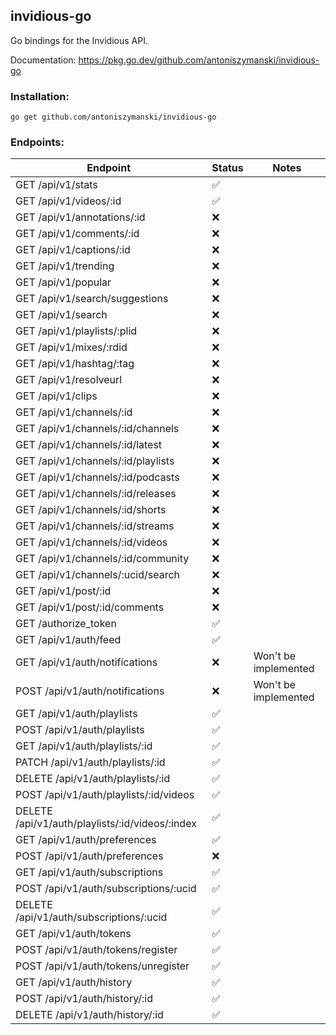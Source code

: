 ## invidious-go

Go bindings for the Invidious API.

Documentation: https://pkg.go.dev/github.com/antoniszymanski/invidious-go

### Installation:

```
go get github.com/antoniszymanski/invidious-go
```

### Endpoints:

| Endpoint                                        | Status | Notes                |
| ----------------------------------------------- | ------ | -------------------- |
| GET /api/v1/stats                               | ✅     |                      |
| GET /api/v1/videos/:id                          | ✅     |                      |
| GET /api/v1/annotations/:id                     | ❌     |                      |
| GET /api/v1/comments/:id                        | ❌     |                      |
| GET /api/v1/captions/:id                        | ❌     |                      |
| GET /api/v1/trending                            | ❌     |                      |
| GET /api/v1/popular                             | ❌     |                      |
| GET /api/v1/search/suggestions                  | ❌     |                      |
| GET /api/v1/search                              | ❌     |                      |
| GET /api/v1/playlists/:plid                     | ❌     |                      |
| GET /api/v1/mixes/:rdid                         | ❌     |                      |
| GET /api/v1/hashtag/:tag                        | ❌     |                      |
| GET /api/v1/resolveurl                          | ❌     |                      |
| GET /api/v1/clips                               | ❌     |                      |
| GET /api/v1/channels/:id                        | ❌     |                      |
| GET /api/v1/channels/:id/channels               | ❌     |                      |
| GET /api/v1/channels/:id/latest                 | ❌     |                      |
| GET /api/v1/channels/:id/playlists              | ❌     |                      |
| GET /api/v1/channels/:id/podcasts               | ❌     |                      |
| GET /api/v1/channels/:id/releases               | ❌     |                      |
| GET /api/v1/channels/:id/shorts                 | ❌     |                      |
| GET /api/v1/channels/:id/streams                | ❌     |                      |
| GET /api/v1/channels/:id/videos                 | ❌     |                      |
| GET /api/v1/channels/:id/community              | ❌     |                      |
| GET /api/v1/channels/:ucid/search               | ❌     |                      |
| GET /api/v1/post/:id                            | ❌     |                      |
| GET /api/v1/post/:id/comments                   | ❌     |                      |
| GET /authorize_token                            | ✅     |                      |
| GET /api/v1/auth/feed                           | ✅     |                      |
| GET /api/v1/auth/notifications                  | ❌     | Won't be implemented |
| POST /api/v1/auth/notifications                 | ❌     | Won't be implemented |
| GET /api/v1/auth/playlists                      | ✅     |                      |
| POST /api/v1/auth/playlists                     | ✅     |                      |
| GET /api/v1/auth/playlists/:id                  | ✅     |                      |
| PATCH /api/v1/auth/playlists/:id                | ✅     |                      |
| DELETE /api/v1/auth/playlists/:id               | ✅     |                      |
| POST /api/v1/auth/playlists/:id/videos          | ✅     |                      |
| DELETE /api/v1/auth/playlists/:id/videos/:index | ✅     |                      |
| GET /api/v1/auth/preferences                    | ✅     |                      |
| POST /api/v1/auth/preferences                   | ❌     |                      |
| GET /api/v1/auth/subscriptions                  | ✅     |                      |
| POST /api/v1/auth/subscriptions/:ucid           | ✅     |                      |
| DELETE /api/v1/auth/subscriptions/:ucid         | ✅     |                      |
| GET /api/v1/auth/tokens                         | ✅     |                      |
| POST /api/v1/auth/tokens/register               | ✅     |                      |
| POST /api/v1/auth/tokens/unregister             | ✅     |                      |
| GET /api/v1/auth/history                        | ✅     |                      |
| POST /api/v1/auth/history/:id                   | ✅     |                      |
| DELETE /api/v1/auth/history/:id                 | ✅     |                      |
